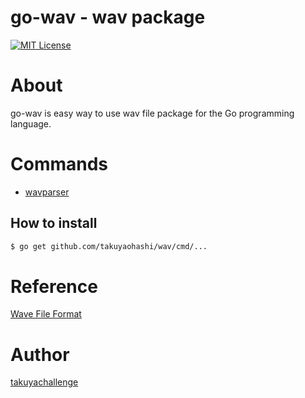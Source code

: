 go-wav - wav package
===
[![MIT License](http://img.shields.io/badge/license-MIT-blue.svg?style=flat)](LICENSE)

# About
go-wav is easy way to use wav file package for the Go programming language. 

# Commands
* [wavparser](https://github.com/takuyaohashi/go-wav/tree/master/cmd/wavparser)

## How to install
```bash
$ go get github.com/takuyaohashi/wav/cmd/...
```

# Reference

[Wave File Format](http://soundfile.sapp.org/doc/WaveFormat/)

# Author

[takuyachallenge](https://twitter.com/takuyachallenge)
